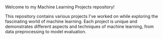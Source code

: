 Welcome to my Machine Learning Projects repository! 


This repository contains various projects I've worked on while exploring the fascinating world of machine learning. 
Each project is unique and demonstrates different aspects and techniques of machine learning, from data preprocessing to model evaluation.
